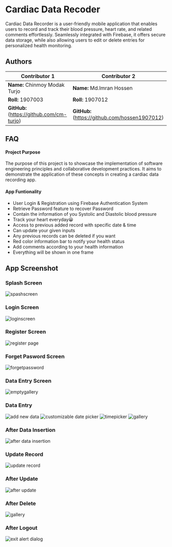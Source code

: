 
# Cardiac Data Recoder

Cardiac Data Recorder is a user-friendly mobile application that enables users to record and track their blood pressure, heart rate, and related comments effortlessly. Seamlessly integrated with Firebase, it offers secure data storage, while also allowing users to edit or delete entries for personalized health monitoring.


## Authors
|   Contributor 1                                        |   Contributor 2      |
|---------------------------------------------           |---------------------------------------------|
| **Name:** Chinmoy Modak Turjo                          | **Name:** Md.Imran Hossen                         |
| **Roll:** 1907003                                      | **Roll:** 1907012                         |
| **GitHub:** (https://github.com/cm-turjo)      | **GitHub:** (https://github.com/hossen1907012) |


## FAQ


#### Project Purpose
The purpose of this project is to showcase the implementation of software engineering principles and collaborative development practices. It aims to demonstrate the application of these concepts in creating a cardiac data recording app.

#### App Funtionality

* User Login & Registration using Firebase Authentication System
* Retrieve Password feature to recover Password
* Contain the information of you Systolic and Diastolic blood pressure
* Track your heart everyday😀
* Access to previous added record with specific date & time
* Can update your given inputs
* Any previous records can be deleted if you want
* Red color information bar to notify your health status
* Add comments according to your health information
* Everything will be shown in one frame



## App Screenshot

### Splash Screen

![spashscreen](https://github.com/hossen1907012/cardiac-data-recorder/assets/67799082/9fdceb1a-d5f9-4c69-9c19-abc0b1b5889c)




### Login Screen

![loginscreen](https://github.com/hossen1907012/cardiac-data-recorder/assets/67799082/4bae91a2-5a8c-4093-a98d-41b8420320ae)




### Register Screen

![register page](https://github.com/hossen1907012/cardiac-data-recorder/assets/67799082/00e8226c-05ce-47ce-b500-27b6fca0902e)




### Forget Pasword Screen

![forgetpassword](https://github.com/hossen1907012/cardiac-data-recorder/assets/67799082/270034d4-a510-4e05-b198-93ceb9eed146)




### Data Entry Screen

![emptygallery](https://github.com/hossen1907012/cardiac-data-recorder/assets/67799082/c467ce84-ac6f-4832-a697-bfa9551a1c96)




### Data Entry

![add new data](https://github.com/hossen1907012/cardiac-data-recorder/assets/67799082/0976e7c5-7ad3-4ef3-9217-ea4224c5e267)
![customizable date picker](https://github.com/hossen1907012/cardiac-data-recorder/assets/67799082/5971e61c-3512-4c0d-bf52-7a568fc121e1)
![timepicker](https://github.com/hossen1907012/cardiac-data-recorder/assets/67799082/9d4def34-4a97-49f9-8218-709bbc716ff4)
![gallery](https://github.com/hossen1907012/cardiac-data-recorder/assets/67799082/509deac9-fe1b-403f-9143-0b3996876cae)




### After Data Insertion

![after data insertion](https://github.com/hossen1907012/cardiac-data-recorder/assets/67799082/d4e4458f-269d-45ea-bbc2-9a2b8353b9eb)




### Update Record

![update record](https://github.com/hossen1907012/cardiac-data-recorder/assets/67799082/e5fdcb2b-93cf-4a92-9f21-4b9dc68d5957)




### After Update

![after update](https://github.com/hossen1907012/cardiac-data-recorder/assets/67799082/79c64752-59a2-40b2-bfdd-4bfc1ae3c3a5)




### After Delete

![gallery](https://github.com/hossen1907012/cardiac-data-recorder/assets/67799082/83b666b1-ffb8-43e4-ba95-c7db79a6a21a)




### After Logout

![exit alert dialog](https://github.com/hossen1907012/cardiac-data-recorder/assets/67799082/b3fd7b9f-643c-40cc-aa41-a7bf1649a1f0)































